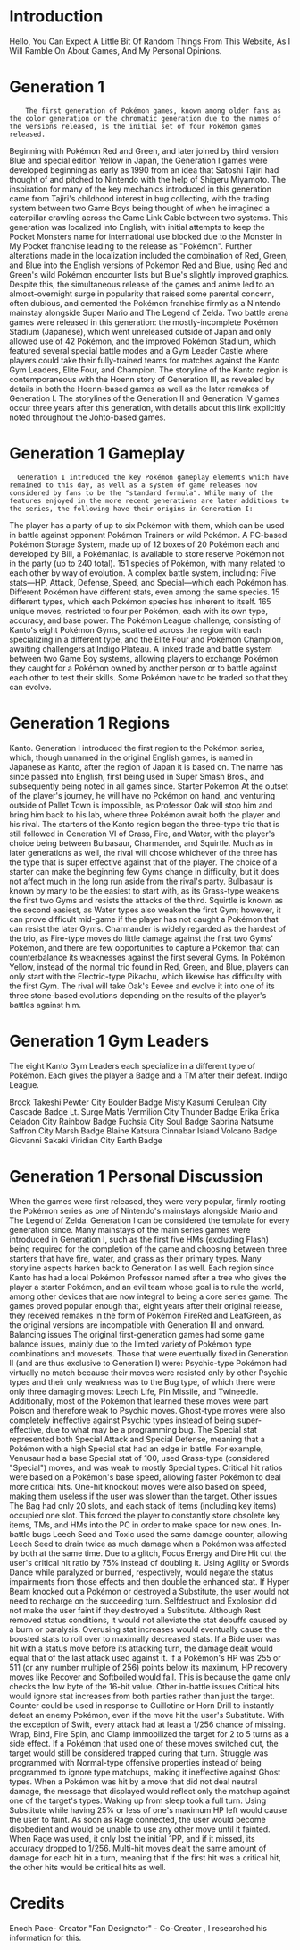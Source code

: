 # Introduction
 Hello, You Can Expect A Little Bit Of Random Things From This Website, As I Will Ramble On About Games, And My Personal Opinions.

# Generation 1 
        The first generation of Pokémon games, known among older fans as the color generation or the chromatic generation due to the names of the versions released, is the initial set of four Pokémon games released.
Beginning with Pokémon Red and Green, and later joined by third version Blue and special edition Yellow in Japan, the Generation I games were developed beginning as early as 1990 from an idea that Satoshi Tajiri had thought of and pitched to Nintendo with the help of Shigeru Miyamoto. The inspiration for many of the key mechanics introduced in this generation came from Tajiri's childhood interest in bug collecting, with the trading system between two Game Boys being thought of when he imagined a caterpillar crawling across the Game Link Cable between two systems.
This generation was localized into English, with initial attempts to keep the Pocket Monsters name for international use blocked due to the Monster in My Pocket franchise leading to the release as "Pokémon". Further alterations made in the localization included the combination of Red, Green, and Blue into the English versions of Pokémon Red and Blue, using Red and Green's wild Pokémon encounter lists but Blue's slightly improved graphics. Despite this, the simultaneous release of the games and anime led to an almost-overnight surge in popularity that raised some parental concern, often dubious, and cemented the Pokémon franchise firmly as a Nintendo mainstay alongside Super Mario and The Legend of Zelda.
Two battle arena games were released in this generation: the mostly-incomplete Pokémon Stadium (Japanese), which went unreleased outside of Japan and only allowed use of 42 Pokémon, and the improved Pokémon Stadium, which featured several special battle modes and a Gym Leader Castle where players could take their fully-trained teams for matches against the Kanto Gym Leaders, Elite Four, and Champion.
The storyline of the Kanto region is contemporaneous with the Hoenn story of Generation III, as revealed by details in both the Hoenn-based games as well as the later remakes of Generation I. The storylines of the Generation II and Generation IV games occur 
three years after this generation, with details about this link explicitly noted throughout the Johto-based games.

# Generation 1 Gameplay
      Generation I introduced the key Pokémon gameplay elements which have remained to this day, as well as a system of game releases now considered by fans to be the "standard formula". While many of the features enjoyed in the more recent generations are later additions to the series, the following have their origins in Generation I:
The player has a party of up to six Pokémon with them, which can be used in battle against opponent Pokémon Trainers or wild Pokémon.
A PC-based Pokémon Storage System, made up of 12 boxes of 20 Pokémon each and developed by Bill, a Pokémaniac, is available to store reserve Pokémon not in the party (up to 240 total).
151 species of Pokémon, with many related to each other by way of evolution.
A complex battle system, including:
Five stats—HP, Attack, Defense, Speed, and Special—which each Pokémon has. Different Pokémon have different stats, even among the same species.
15 different types, which each Pokémon species has inherent to itself.
165 unique moves, restricted to four per Pokémon, each with its own type, accuracy, and base power.
The Pokémon League challenge, consisting of Kanto's eight Pokémon Gyms, scattered across the region with each specializing in a different type, and the Elite Four and Pokémon Champion, awaiting challengers at Indigo Plateau.
A linked trade and battle system between two Game Boy systems, allowing players to exchange Pokémon they caught for a Pokémon owned by another person or to battle against each other to test their skills. Some Pokémon have to be traded so that they can evolve.
# Generation 1 Regions
Kanto.
      Generation I introduced the first region to the Pokémon series, which, though unnamed in the original English games, is named in Japanese as Kanto, after the region of Japan it is based on. The name has since passed into English, first being used in Super Smash Bros., and subsequently being noted in all games since.
Starter Pokémon
      At the outset of the player's journey, he will have no Pokémon on hand, and venturing outside of Pallet Town is impossible, as Professor Oak will stop him and bring him back to his lab, where three Pokémon await both the player and his rival.
The starters of the Kanto region began the three-type trio that is still followed in Generation VI of Grass, Fire, and Water, with the player's choice being between Bulbasaur, Charmander, and Squirtle. Much as in later generations as well, the rival will choose whichever of the three has the type that is super effective against that of the player.
The choice of a starter can make the beginning few Gyms change in difficulty, but it does not affect much in the long run aside from the rival's party. Bulbasaur is known by many to be the easiest to start with, as its Grass-type weakens the first two Gyms and resists the attacks of the third. Squirtle is known as the second easiest, as Water types also weaken the first Gym; however, it can prove difficult mid-game if the player has not caught a Pokémon that can resist the later Gyms. Charmander is widely regarded as the hardest of the trio, as Fire-type moves do little damage against the first two Gyms' Pokémon, and there are few opportunities to capture a Pokémon that can counterbalance its weaknesses against the first several Gyms.
In Pokémon Yellow, instead of the normal trio found in Red, Green, and Blue, players can only start with the Electric-type Pikachu, which likewise has difficulty with the first Gym. The rival will take Oak's Eevee and evolve it into one of its three stone-based evolutions depending on the results of the player's battles against him.

# Generation 1 Gym Leaders
The eight Kanto Gym Leaders each specialize in a different type of Pokémon. Each gives the player a Badge and a TM after their defeat.
Indigo League.

Brock
 Takeshi	Pewter City
Boulder Badge
Misty
Kasumi	Cerulean City
Cascade Badge
Lt. Surge
Matis	Vermilion City
Thunder Badge
Erika
Erika	Celadon City
Rainbow Badge
	Fuchsia City
Soul Badge
Sabrina
 Natsume	Saffron City
Marsh Badge
Blaine
 Katsura	Cinnabar Island
Volcano Badge
Giovanni
Sakaki	Viridian City
Earth Badge

# Generation 1 Personal Discussion
When the games were first released, they were very popular, firmly rooting the Pokémon series as one of Nintendo's mainstays alongside Mario and The Legend of Zelda.
Generation I can be considered the template for every generation since. Many mainstays of the main series games were introduced in Generation I, such as the first five HMs (excluding Flash) being required for the completion of the game and choosing between three starters that have fire, water, and grass as their primary types. Many storyline aspects harken back to Generation I as well. Each region since Kanto has had a local Pokémon Professor named after a tree who gives the player a starter Pokémon, and an evil team whose goal is to rule the world, among other devices that are now integral to being a core series game.
The games proved popular enough that, eight years after their original release, they received remakes in the form of Pokémon FireRed and LeafGreen, as the original versions are incompatible with Generation III and onward.
Balancing issues
The original first-generation games had some game balance issues, mainly due to the limited variety of Pokémon type combinations and movesets. Those that were eventually fixed in Generation II (and are thus exclusive to Generation I) were:
Psychic-type Pokémon had virtually no match because their moves were resisted only by other Psychic types and their only weakness was to the Bug type, of which there were only three damaging moves: Leech Life, Pin Missile, and Twineedle. Additionally, most of the Pokémon that learned these moves were part Poison and therefore weak to Psychic moves. Ghost-type moves were also completely ineffective against Psychic types instead of being super-effective, due to what may be a programming bug.
The Special stat represented both Special Attack and Special Defense, meaning that a Pokémon with a high Special stat had an edge in battle. For example, Venusaur had a base Special stat of 100, used Grass-type (considered "Special") moves, and was weak to mostly Special types.
Critical hit ratios were based on a Pokémon's base speed, allowing faster Pokémon to deal more critical hits.
One-hit knockout moves were also based on speed, making them useless if the user was slower than the target.
Other issues
The Bag had only 20 slots, and each stack of items (including key items) occupied one slot. This forced the player to constantly store obsolete key items, TMs, and HMs into the PC in order to make space for new ones.
In-battle bugs
Leech Seed and Toxic used the same damage counter, allowing Leech Seed to drain twice as much damage when a Pokémon was affected by both at the same time.
Due to a glitch, Focus Energy and Dire Hit cut the user's critical hit ratio by 75% instead of doubling it.
Using Agility or Swords Dance while paralyzed or burned, respectively, would negate the status impairments from those effects and then double the enhanced stat.
If Hyper Beam knocked out a Pokémon or destroyed a Substitute, the user would not need to recharge on the succeeding turn.
Selfdestruct and Explosion did not make the user faint if they destroyed a Substitute.
Although Rest removed status conditions, it would not alleviate the stat debuffs caused by a burn or paralysis.
Overusing stat increases would eventually cause the boosted stats to roll over to maximally decreased stats.
If a Bide user was hit with a status move before its attacking turn, the damage dealt would equal that of the last attack used against it.
If a Pokémon's HP was 255 or 511 (or any number multiple of 256) points below its maximum, HP recovery moves like Recover and Softboiled would fail. This is because the game only checks the low byte of the 16-bit value.
Other in-battle issues
Critical hits would ignore stat increases from both parties rather than just the target.
Counter could be used in response to Guillotine or Horn Drill to instantly defeat an enemy Pokémon, even if the move hit the user's Substitute.
With the exception of Swift, every attack had at least a 1/256 chance of missing.
Wrap, Bind, Fire Spin, and Clamp immobilized the target for 2 to 5 turns as a side effect. If a Pokémon that used one of these moves switched out, the target would still be considered trapped during that turn.
Struggle was programmed with Normal-type offensive properties instead of being programmed to ignore type matchups, making it ineffective against Ghost types.
When a Pokémon was hit by a move that did not deal neutral damage, the message that displayed would reflect only the matchup against one of the target's types.
Waking up from sleep took a full turn.
Using Substitute while having 25% or less of one's maximum HP left would cause the user to faint.
As soon as Rage connected, the user would become disobedient and would be unable to use any other move until it fainted. When Rage was used, it only lost the initial 1PP, and if it missed, its accuracy dropped to 1/256.
Multi-hit moves dealt the same amount of damage for each hit in a turn, meaning that if the first hit was a critical hit, the other hits would be critical hits as well.
# Credits
Enoch Pace- Creator
    "Fan Designator" - Co-Creator , I researched his information for this.

